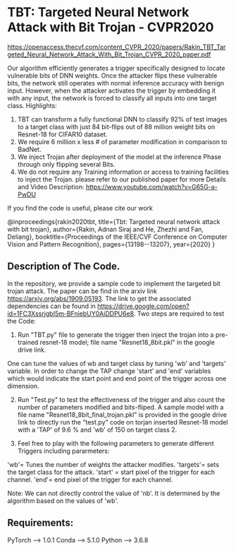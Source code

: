 #  TBT: Targeted Neural Network Attack with Bit Trojan - CVPR2020
https://openaccess.thecvf.com/content_CVPR_2020/papers/Rakin_TBT_Targeted_Neural_Network_Attack_With_Bit_Trojan_CVPR_2020_paper.pdf


Our algorithm efficiently generates a trigger specifically designed to locate vulnerable bits of DNN weights. 
Once the attacker flips these vulnerable bits, the network still operates with normal inference accuracy with benign input. 
However, when the attacker activates the trigger by embedding it with any input, the network is forced to classify all inputs 
into one target class. 
Highlights:
1. TBT can transform a fully functional DNN to classify 92% of test images to a target class with just 84 bit-flips out of 88 million 
weight bits on Resnet-18 for CIFAR10 dataset.
2. We require 6 million x less # of parameter modification in comparison to BadNet.
3. We inject Trojan after deployment of the model at the inference Phase through only flipping several Bits.
4. We do not require any Training information or access to training facilities to inject the Trojan.
please refer to our published paper for more Details and 
Video Description: https://www.youtube.com/watch?v=G65G-a-PwDU

If you find the code is useful, please cite our work

@inproceedings{rakin2020tbt,
  title={Tbt: Targeted neural network attack with bit trojan},
  author={Rakin, Adnan Siraj and He, Zhezhi and Fan, Deliang},
  booktitle={Proceedings of the IEEE/CVF Conference on Computer Vision and Pattern Recognition},
  pages={13198--13207},
  year={2020}
}

## Description of The Code.
In the repository, we provide a sample code to implement the targeted  bit trojan attack. The paper can be find in the arxiv link https://arxiv.org/abs/1909.05193. The link to get the associated dependencies can be found in https://drive.google.com/open?id=1FC3XssrjgbI5m-BFniebUY0AiDDPU6e8. Two steps are required to test the Code:

1. Run "TBT.py" file to generate the trigger then inject the trojan into a pre-trained resnet-18 model; file name "Resnet18_8bit.pkl" in the google drive link.

One can tune the values of wb and target class by tuning 'wb' and 'targets' variable. In order to change the TAP change 'start' and 'end' variables which would indicate the start point and end point of the trigger across one dimension.

2. Run "Test.py" to test the effectiveness of the trigger and also count the number of parameters modified and bits-fliped. A sample model with a file name "Resnet18_8bit_final_trojan.pkl" is provided in the google drive link to directly run the "test.py" code on torjan inserted Resnet-18 model with a 'TAP' of 9.6 % and 'wb' of 150 on target class 2.

3. Feel free to play with the following parameters to generate different Triggers including pararmeters:

'wb'= Tunes the number of weights the attacker modifies.
'targets'= sets the target class for the attack.
'start' = start pixel of the trigger for each channel.
'end'= end pixel of the trigger for each channel.

Note: We can not directly control the value of 'nb'. It is determined by the algorithm based on the values of 'wb'.

## Requirements:
PyTorch --> 1.0.1
Conda --> 5.1.0
Python --> 3.6.8

